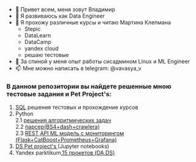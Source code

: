 

- 👋 Привет всем, меня зовут Владимир
- 🌱 Я развиваюсь как Data Engineer
- 👯 Я прохожу различные курсы и читаю Мартина Клепмана
  - Stepic
  - DataLearn
  - DataCamp
  - yandex cloud
  - решаю тестовые
- 💬 За спиной у меня опыт работы сисадмином Linux и ML Engineer  
- 📫 Мне можно написать в telegram: @vavasya_v

### В данном репозитории вы найдете решенные мною тестовые задания и Pet Project's:

1. [SQL](https://github.com/vavasya/SQL) решения тестовых и прохождение курсов
2. Python \
  2.1 [решения алгоритмических задач](https://github.com/vavasya/python_algo)\
  2.2 [парсер(BS4+dash+crawlera)](https://github.com/vavasya/Python_parser_kinopoisk-Docker-)\
  2.3 [REST API ML модель с мониторингом (Flask+CatBoost+Prometheus+Grafana)](https://github.com/vavasya/Flask_API_ML_classify)  
4. [DS Pet project's ](https://github.com/vavasya/DS_pet_project)(Jupyter notebooks)
5. Yandex parktikum,[15 прокетов (DA,DS)](https://github.com/vavasya/yandex_praktikum)

